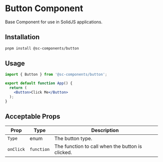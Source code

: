 # Button Component

Base Component for use in SolidJS applications.

## Installation

```bash
pnpm install @sc-components/button
```

## Usage

```jsx
import { Button } from '@sc-components/button';

export default function App() {
  return (
    <Button>Click Me</Button>
  );
}
```

## Acceptable Props

| Prop | Type | Description |
| --- | --- | --- |
| `Type` | enum | The button type. |
| `onClick` | `function` | The function to call when the button is clicked. |
